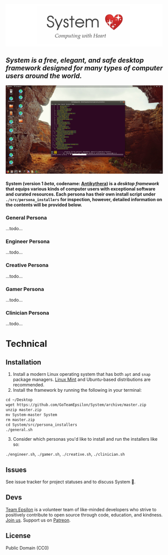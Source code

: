 ![IMG](./src/assets/logo.png)

## _System is a free, elegant, and safe desktop framework designed for many types of computer users around the world._

![IMG](./src/assets/ubuntu-demo-screen.png)

#### System (version 1 *beta*, codename: [Antikythera](https://en.wikipedia.org/wiki/Antikythera_mechanism))  is a _desktop framework_ that equips various kinds of computer users with exceptional software and curated resources. Each persona has their own install script under `./src/persona_installers` for inspection, however, detailed information on the contents will be provided below.

### General Persona
...todo...

### Engineer Persona
...todo...

### Creative Persona
...todo...

### Gamer Persona
...todo...

### Clinician Persona
...todo...

# Technical

## Installation

1. Install a modern Linux operating system that has both `apt` and `snap` package managers. [Linux Mint](https://blog.linuxmint.com/?p=3597) and Ubuntu-based distributions are recommended.
2. Install the framework by running the following in your terminal:

```
cd ~/Desktop
wget https://github.com/GoTeamEpsilon/System/archive/master.zip
unzip master.zip
mv System-master System
rm master.zip
cd System/src/persona_installers
./general.sh
```

3. Consider which personas you'd like to install and run the installers like so:

`./engineer.sh`, `./gamer.sh`, `./creative.sh`, `./clinician.sh`


## Issues

See issue tracker for project statuses and to discuss System 💖.


## Devs

[Team Epsilon](https://github.com/GoTeamEpsilon/purpose) is a volunteer team of like-minded developers who strive to positively contribute to open source through code, education, and kindness. [Join us](https://github.com/GoTeamEpsilon/purpose/issues/new). Support us on [Patreon](https://www.patreon.com/matthewvi).


## License

Public Domain (CC0)
